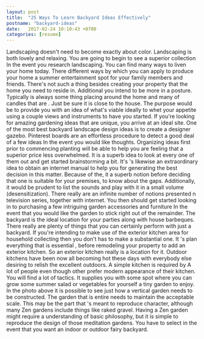 ```yaml
---
layout: post
title:  "25 Ways To Learn Backyard Ideas Effectively"
postname: "backyard-ideas"
date:   2017-02-24 10:10:43 +0700
categories: [resume]
---
```

Landscaping doesn't need to become exactly about color. Landscaping is both lovely and relaxing. You are going to begin to see a superior collection In the event you research landscaping. You can find many ways to liven your home today. There different ways by which you can apply to produce your home a summer entertainment spot for your family members and friends. There's not such a thing besides creating your property that the home you need to reside in. Additional you intend to be more in a posture. Typically is always some thing placing around the home and many of candles that are . Just be sure it is close to the house. The purpose would be to provide you with an idea of what's viable ideally to whet your appetite using a couple views and instruments to have you started. If you're looking for amazing gardening ideas that are unique, you arrive at an ideal site. One of the most best backyard landscape design ideas is to create a designer gazebo. Pinterest boards are an effortless procedure to detect a good deal of a few ideas In the event you would like thoughts. Organizing ideas first prior to commencing planting will be able to help you are feeling that a superior price less overwhelmed. It is a superb idea to look at every one of them out and get started brainstorming a bit. It's 's likewise an extraordinary idea to obtain an internet manual to help you for generating the best decision in this matter. Because of the, it a superb notion before deciding that one is suitable for your premises, to know about the gaps. Additionally, it would be prudent to list the sounds and play with it in a small volume (desensitization). There really are an infinite number of notions presented n television series, together with internet. You then should get started looking in to purchasing a few intriguing garden accessories and furniture In the event that you would like the garden to stick right out of the remainder. The backyard is the ideal location for your parties along with house barbeques. There really are plenty of things that you can certainly perform with just a backyard. If you're intending to make use of the exterior kitchen area for household collecting then you don't has to make a substantial one. It 's plan everything that is essential , before remodeling your property to add an exterior kitchen. So an exterior kitchen really is a location for it. Outdoor kitchens have been now all becoming hot these days with everybody else desiring to relish the excellent outdoors. A simple kitchen is required by A lot of people even though other prefer modern appearance of their kitchen. You will find a lot of tactics. It supplies you with some spot where you can grow some summer salad or vegetables for yourself a tiny garden to enjoy. In the photo above it is possible to see just how a vertical garden needs to be constructed. The garden that is entire needs to maintain the acceptable scale. This may be the part that 's meant to reproduce character, although many Zen gardens include things like raked gravel. Having a Zen garden might require a understanding of basic philosophy, but it is simple to reproduce the design of those meditation gardens. You have to select in the event that you want an indoor or outdoor fairy backyard.
